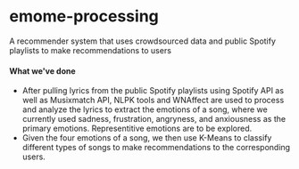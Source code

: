 # emome-processing
A recommender system that uses crowdsourced data and public Spotify playlists to make recommendations to users

#### What we've done
* After pulling lyrics from the public Spotify playlists using Spotify API as well as Musixmatch API, NLPK tools and WNAffect are used to process and analyze the lyrics to extract the emotions of a song, where we currently used sadness, frustration, angryness, and anxiousness as the primary emotions. Representitive emotions are to be explored.
* Given the four emotions of a song, we then use K-Means to classify different types of songs to make recommendations to the corresponding users.
